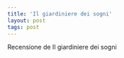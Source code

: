 ```yaml
---
title: 'Il giardiniere dei sogni'
layout: post
tags: post
---
```

Recensione de Il giardiniere dei sogni